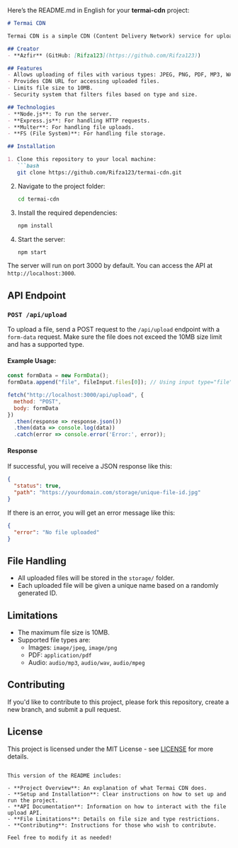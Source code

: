 Here’s the README.md in English for your **termai-cdn** project:

```markdown
# Termai CDN

Termai CDN is a simple CDN (Content Delivery Network) service for uploading and serving various types of files (images, PDFs, audio). This project is built using **Express.js** and **Multer** for handling file uploads and storing them on the server.

## Creator
- **Azfir** (GitHub: [Rifza123](https://github.com/Rifza123))

## Features
- Allows uploading of files with various types: JPEG, PNG, PDF, MP3, WAV, MPEG.
- Provides CDN URL for accessing uploaded files.
- Limits file size to 10MB.
- Security system that filters files based on type and size.

## Technologies
- **Node.js**: To run the server.
- **Express.js**: For handling HTTP requests.
- **Multer**: For handling file uploads.
- **FS (File System)**: For handling file storage.

## Installation

1. Clone this repository to your local machine:
   ```bash
   git clone https://github.com/Rifza123/termai-cdn.git
   ```

2. Navigate to the project folder:
   ```bash
   cd termai-cdn
   ```

3. Install the required dependencies:
   ```bash
   npm install
   ```

4. Start the server:
   ```bash
   npm start
   ```

The server will run on port 3000 by default. You can access the API at `http://localhost:3000`.

## API Endpoint

### `POST /api/upload`

To upload a file, send a POST request to the `/api/upload` endpoint with a `form-data` request. Make sure the file does not exceed the 10MB size limit and has a supported type.

#### Example Usage:

```javascript
const formData = new FormData();
formData.append("file", fileInput.files[0]); // Using input type="file"

fetch("http://localhost:3000/api/upload", {
  method: "POST",
  body: formData
})
  .then(response => response.json())
  .then(data => console.log(data))
  .catch(error => console.error('Error:', error));
```

#### Response

If successful, you will receive a JSON response like this:

```json
{
  "status": true,
  "path": "https://yourdomain.com/storage/unique-file-id.jpg"
}
```

If there is an error, you will get an error message like this:

```json
{
  "error": "No file uploaded"
}
```

## File Handling

- All uploaded files will be stored in the `storage/` folder.
- Each uploaded file will be given a unique name based on a randomly generated ID.

## Limitations

- The maximum file size is 10MB.
- Supported file types are:
  - Images: `image/jpeg`, `image/png`
  - PDF: `application/pdf`
  - Audio: `audio/mp3`, `audio/wav`, `audio/mpeg`

## Contributing

If you'd like to contribute to this project, please fork this repository, create a new branch, and submit a pull request.

## License

This project is licensed under the MIT License - see [LICENSE](LICENSE) for more details.
```

This version of the README includes:

- **Project Overview**: An explanation of what Termai CDN does.
- **Setup and Installation**: Clear instructions on how to set up and run the project.
- **API Documentation**: Information on how to interact with the file upload API.
- **File Limitations**: Details on file size and type restrictions.
- **Contributing**: Instructions for those who wish to contribute.
  
Feel free to modify it as needed!